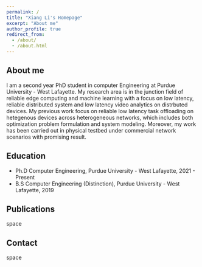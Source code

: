 ```yaml
---
permalink: /
title: "Xiang Li's Homepage"
excerpt: "About me"
author_profile: true
redirect_from: 
  - /about/
  - /about.html
---
```


## About me

I am a second year PhD student in computer Engineering at Purdue University - West Lafayette. My research area is in the junction field of reliable edge computing and machine learning with a focus on low latency, reliable distributed system and low latency video analytics on distrbuted devices. My previous work focus on reliable low latency task offloading on hetegenous devices across heterogeneous networks, which includes both optimization problem formulation and system modeling. Moreover, my work has been carried out in physical testbed under commercial network scenarios with promising result.

## Education
* Ph.D Computer Engineering, Purdue University - West Lafayette, 2021 - Present
* B.S Computer Engineering (Distinction), Purdue University - West Lafayette, 2019


## Publications

space

## Contact

space
